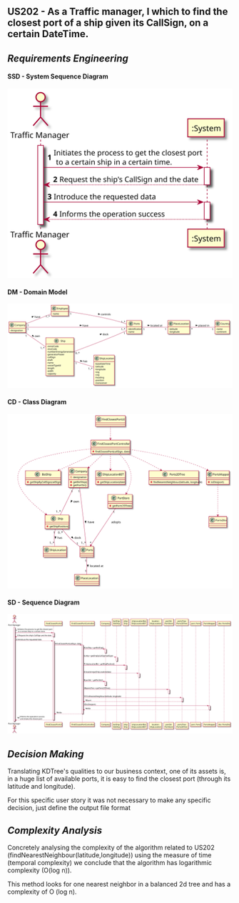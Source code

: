 ## US202 - As a Traffic manager, I which to find the closest port of a ship given its CallSign, on a certain DateTime.

## *Requirements Engineering*
#### SSD - System Sequence Diagram
![SSD_US202](US202_SSD.svg)
#### DM - Domain Model
![DM_US202](US202_DM.svg)
#### CD - Class Diagram
![CD_US202](US202_CD.svg)
#### SD - Sequence Diagram
![SD_US202](US202_SD.svg)

## *Decision Making*

Translating KDTree's qualities to our business context, one of its assets is, in a huge list of available ports, it is easy to find the closest port (through its latitude and longitude).

For this specific user story it was not necessary to make any specific decision, just define the output file format

## *Complexity Analysis*

Concretely analysing the complexity of the algorithm related to US202
(findNearestNeighbour(latitude,longitude)) using the measure of time (temporal complexity) we
conclude that the algorithm has logarithmic complexity (O(log n)).

This method looks for one nearest neighbor in a balanced 2d tree and has a complexity of O (log n).
